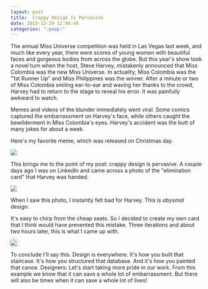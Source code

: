 ```yaml
---
layout: post
title:  Crappy Design Is Pervasive
date: 2015-12-29 12:04:49
categories: ":poop:"
---
```


<p>The annual Miss Universe competition was held in Las Vegas last week, and much like every year, there were scores of young women with beautiful faces and gorgeous bodies from across the globe. But this year's show took a novel turn when the host, Steve Harvey, mistakenly announced that Miss Colombia was the new Miss Universe. In actuality, Miss Colombia was the "1st Runner Up" and Miss Philippines was the winner. After a minute or two of Miss Colombia smiling ear-to-ear and waving her thanks to the crowd, Harvey had to return to the stage to reveal his error. It was painfully awkward to watch.</p>

<p>Memes and videos of the blunder immediately went viral. Some comics captured the embarrassment on Harvey's face, while others caught the bewilderment in Miss Colombia's eyes. Harvey's accident was the butt of many jokes for about a week.</p> 

<p>Here's my favorite meme, which was released on Christmas day.</p>

<img src="http://i.imgur.com/XyxW68b.jpg">

This brings me to the point of my post: crappy design is pervasive. A couple days ago I was on LinkedIn and came across a photo of the "elimination card" that Harvey was handed. 

<img src="http://i.imgur.com/wqfhqip.jpg">

When I saw this photo, I instantly felt bad for Harvey. This is <em>abysmal</em> design. 

It's easy to chirp from the cheap seats. So I decided to create my own card that I think would have prevented this mistake. Three iterations and about two hours later, this is what I came up with. 

<img style="box-shadow: 0 0 15px rgba(0, 0, 0, .25);" src="http://i.imgur.com/4D5g0WX.png">

To conclude I'll say this. Design is everywhere. It's how you built that staircase. It's how you structured that database. And it's how you painted that canoe. Designers: Let's start taking more pride in our work. From this example we know that it can save a whole lot of embarrassment. But there will also be times when it can save a whole lot of lives!
